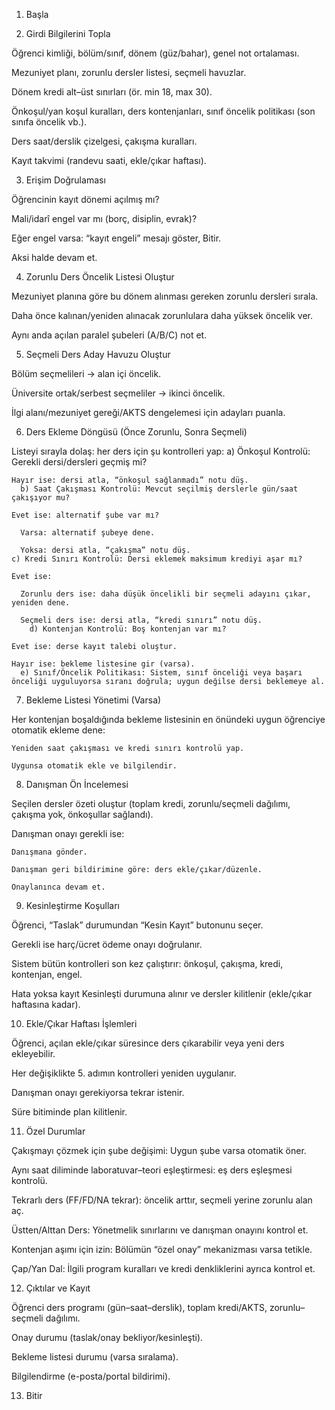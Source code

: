 1. Başla

2. Girdi Bilgilerini Topla

  Öğrenci kimliği, bölüm/sınıf, dönem (güz/bahar), genel not ortalaması.
  
  Mezuniyet planı, zorunlu dersler listesi, seçmeli havuzlar.
  
  Dönem kredi alt–üst sınırları (ör. min 18, max 30).
  
  Önkoşul/yan koşul kuralları, ders kontenjanları, sınıf öncelik politikası (son sınıfa öncelik vb.).
  
  Ders saat/derslik çizelgesi, çakışma kuralları.
  
  Kayıt takvimi (randevu saati, ekle/çıkar haftası).

3. Erişim Doğrulaması

  Öğrencinin kayıt dönemi açılmış mı?
  
  Mali/idarî engel var mı (borç, disiplin, evrak)?
  
  Eğer engel varsa: “kayıt engeli” mesajı göster, Bitir.
  
  Aksi halde devam et.
  
4. Zorunlu Ders Öncelik Listesi Oluştur

  Mezuniyet planına göre bu dönem alınması gereken zorunlu dersleri sırala.
  
  Daha önce kalınan/yeniden alınacak zorunlulara daha yüksek öncelik ver.
  
  Aynı anda açılan paralel şubeleri (A/B/C) not et.

5. Seçmeli Ders Aday Havuzu Oluştur

  Bölüm seçmelileri → alan içi öncelik.
  
  Üniversite ortak/serbest seçmeliler → ikinci öncelik.
  
  İlgi alanı/mezuniyet gereği/AKTS dengelemesi için adayları puanla.

6. Ders Ekleme Döngüsü (Önce Zorunlu, Sonra Seçmeli)

  Listeyi sırayla dolaş: her ders için şu kontrolleri yap:
    a) Önkoşul Kontrolü: Gerekli dersi/dersleri geçmiş mi?
    
    Hayır ise: dersi atla, “önkoşul sağlanmadı” notu düş.
      b) Saat Çakışması Kontrolü: Mevcut seçilmiş derslerle gün/saat çakışıyor mu?
    
    Evet ise: alternatif şube var mı?
    
      Varsa: alternatif şubeye dene.
      
      Yoksa: dersi atla, “çakışma” notu düş.
    c) Kredi Sınırı Kontrolü: Dersi eklemek maksimum krediyi aşar mı?
    
    Evet ise:
    
      Zorunlu ders ise: daha düşük öncelikli bir seçmeli adayını çıkar, yeniden dene.
      
      Seçmeli ders ise: dersi atla, “kredi sınırı” notu düş.
        d) Kontenjan Kontrolü: Boş kontenjan var mı?
    
    Evet ise: derse kayıt talebi oluştur.
    
    Hayır ise: bekleme listesine gir (varsa).
      e) Sınıf/Öncelik Politikası: Sistem, sınıf önceliği veya başarı önceliği uyguluyorsa sıranı doğrula; uygun değilse dersi beklemeye al.
    
7. Bekleme Listesi Yönetimi (Varsa)

  Her kontenjan boşaldığında bekleme listesinin en önündeki uygun öğrenciye otomatik ekleme dene:
    
    Yeniden saat çakışması ve kredi sınırı kontrolü yap.
    
    Uygunsa otomatik ekle ve bilgilendir.

8. Danışman Ön İncelemesi

  Seçilen dersler özeti oluştur (toplam kredi, zorunlu/seçmeli dağılımı, çakışma yok, önkoşullar sağlandı).
  
  Danışman onayı gerekli ise:
  
    Danışmana gönder.
    
    Danışman geri bildirimine göre: ders ekle/çıkar/düzenle.
    
    Onaylanınca devam et.

9. Kesinleştirme Koşulları
  
  Öğrenci, “Taslak” durumundan “Kesin Kayıt” butonunu seçer.
  
  Gerekli ise harç/ücret ödeme onayı doğrulanır.
  
  Sistem bütün kontrolleri son kez çalıştırır: önkoşul, çakışma, kredi, kontenjan, engel.
  
  Hata yoksa kayıt Kesinleşti durumuna alınır ve dersler kilitlenir (ekle/çıkar haftasına kadar).

10. Ekle/Çıkar Haftası İşlemleri

  Öğrenci, açılan ekle/çıkar süresince ders çıkarabilir veya yeni ders ekleyebilir.
  
  Her değişiklikte 5. adımın kontrolleri yeniden uygulanır.
  
  Danışman onayı gerekiyorsa tekrar istenir.
  
  Süre bitiminde plan kilitlenir.

11. Özel Durumlar

  Çakışmayı çözmek için şube değişimi: Uygun şube varsa otomatik öner.
  
  Aynı saat diliminde laboratuvar–teori eşleştirmesi: eş ders eşleşmesi kontrolü.
  
  Tekrarlı ders (FF/FD/NA tekrar): öncelik arttır, seçmeli yerine zorunlu alan aç.
  
  Üstten/Alttan Ders: Yönetmelik sınırlarını ve danışman onayını kontrol et.
  
  Kontenjan aşımı için izin: Bölümün “özel onay” mekanizması varsa tetikle.
  
  Çap/Yan Dal: İlgili program kuralları ve kredi denkliklerini ayrıca kontrol et.

12. Çıktılar ve Kayıt

  Öğrenci ders programı (gün–saat–derslik), toplam kredi/AKTS, zorunlu–seçmeli dağılımı.
  
  Onay durumu (taslak/onay bekliyor/kesinleşti).
  
  Bekleme listesi durumu (varsa sıralama).
  
  Bilgilendirme (e-posta/portal bildirimi).

13. Bitir
